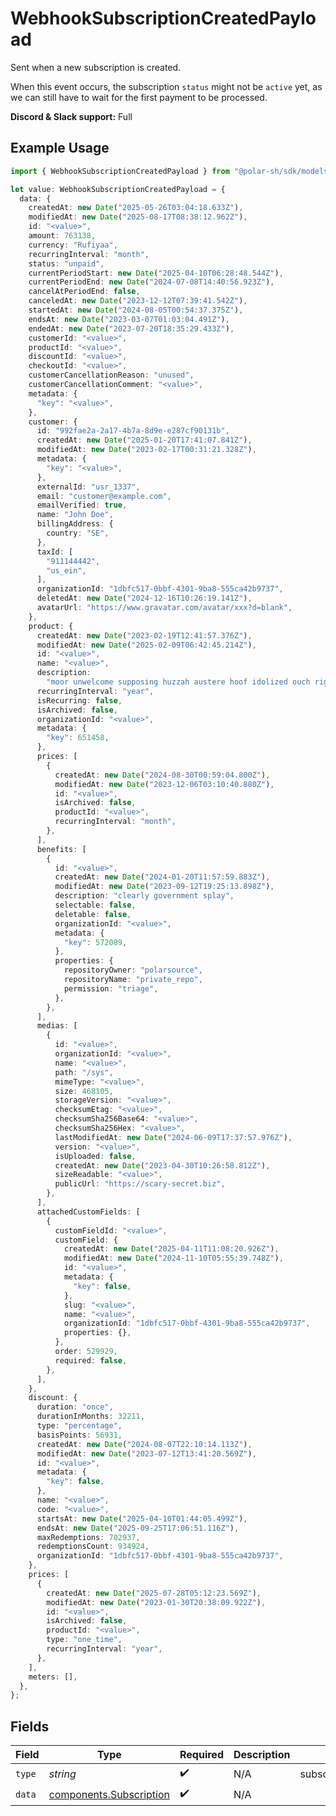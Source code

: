 # WebhookSubscriptionCreatedPayload

Sent when a new subscription is created.

When this event occurs, the subscription `status` might not be `active` yet, as we can still have to wait for the first payment to be processed.

**Discord & Slack support:** Full

## Example Usage

```typescript
import { WebhookSubscriptionCreatedPayload } from "@polar-sh/sdk/models/components/webhooksubscriptioncreatedpayload.js";

let value: WebhookSubscriptionCreatedPayload = {
  data: {
    createdAt: new Date("2025-05-26T03:04:18.633Z"),
    modifiedAt: new Date("2025-08-17T08:38:12.962Z"),
    id: "<value>",
    amount: 763138,
    currency: "Rufiyaa",
    recurringInterval: "month",
    status: "unpaid",
    currentPeriodStart: new Date("2025-04-10T06:28:48.544Z"),
    currentPeriodEnd: new Date("2024-07-08T14:40:56.923Z"),
    cancelAtPeriodEnd: false,
    canceledAt: new Date("2023-12-12T07:39:41.542Z"),
    startedAt: new Date("2024-08-05T00:54:37.375Z"),
    endsAt: new Date("2023-03-07T01:03:04.491Z"),
    endedAt: new Date("2023-07-20T18:35:29.433Z"),
    customerId: "<value>",
    productId: "<value>",
    discountId: "<value>",
    checkoutId: "<value>",
    customerCancellationReason: "unused",
    customerCancellationComment: "<value>",
    metadata: {
      "key": "<value>",
    },
    customer: {
      id: "992fae2a-2a17-4b7a-8d9e-e287cf90131b",
      createdAt: new Date("2025-01-20T17:41:07.841Z"),
      modifiedAt: new Date("2023-02-17T00:31:21.328Z"),
      metadata: {
        "key": "<value>",
      },
      externalId: "usr_1337",
      email: "customer@example.com",
      emailVerified: true,
      name: "John Doe",
      billingAddress: {
        country: "SE",
      },
      taxId: [
        "911144442",
        "us_ein",
      ],
      organizationId: "1dbfc517-0bbf-4301-9ba8-555ca42b9737",
      deletedAt: new Date("2024-12-16T10:26:19.141Z"),
      avatarUrl: "https://www.gravatar.com/avatar/xxx?d=blank",
    },
    product: {
      createdAt: new Date("2023-02-19T12:41:57.376Z"),
      modifiedAt: new Date("2025-02-09T06:42:45.214Z"),
      id: "<value>",
      name: "<value>",
      description:
        "moor unwelcome supposing huzzah austere hoof idolized ouch righteously",
      recurringInterval: "year",
      isRecurring: false,
      isArchived: false,
      organizationId: "<value>",
      metadata: {
        "key": 651458,
      },
      prices: [
        {
          createdAt: new Date("2024-08-30T00:59:04.800Z"),
          modifiedAt: new Date("2023-12-06T03:10:40.880Z"),
          id: "<value>",
          isArchived: false,
          productId: "<value>",
          recurringInterval: "month",
        },
      ],
      benefits: [
        {
          id: "<value>",
          createdAt: new Date("2024-01-20T11:57:59.883Z"),
          modifiedAt: new Date("2023-09-12T19:25:13.898Z"),
          description: "clearly government splay",
          selectable: false,
          deletable: false,
          organizationId: "<value>",
          metadata: {
            "key": 572089,
          },
          properties: {
            repositoryOwner: "polarsource",
            repositoryName: "private_repo",
            permission: "triage",
          },
        },
      ],
      medias: [
        {
          id: "<value>",
          organizationId: "<value>",
          name: "<value>",
          path: "/sys",
          mimeType: "<value>",
          size: 468105,
          storageVersion: "<value>",
          checksumEtag: "<value>",
          checksumSha256Base64: "<value>",
          checksumSha256Hex: "<value>",
          lastModifiedAt: new Date("2024-06-09T17:37:57.976Z"),
          version: "<value>",
          isUploaded: false,
          createdAt: new Date("2023-04-30T10:26:58.812Z"),
          sizeReadable: "<value>",
          publicUrl: "https://scary-secret.biz",
        },
      ],
      attachedCustomFields: [
        {
          customFieldId: "<value>",
          customField: {
            createdAt: new Date("2025-04-11T11:08:20.926Z"),
            modifiedAt: new Date("2024-11-10T05:55:39.748Z"),
            id: "<value>",
            metadata: {
              "key": false,
            },
            slug: "<value>",
            name: "<value>",
            organizationId: "1dbfc517-0bbf-4301-9ba8-555ca42b9737",
            properties: {},
          },
          order: 529929,
          required: false,
        },
      ],
    },
    discount: {
      duration: "once",
      durationInMonths: 32211,
      type: "percentage",
      basisPoints: 56931,
      createdAt: new Date("2024-08-07T22:10:14.113Z"),
      modifiedAt: new Date("2023-07-12T13:41:20.569Z"),
      id: "<value>",
      metadata: {
        "key": false,
      },
      name: "<value>",
      code: "<value>",
      startsAt: new Date("2025-04-10T01:44:05.499Z"),
      endsAt: new Date("2025-09-25T17:06:51.116Z"),
      maxRedemptions: 702937,
      redemptionsCount: 934924,
      organizationId: "1dbfc517-0bbf-4301-9ba8-555ca42b9737",
    },
    prices: [
      {
        createdAt: new Date("2025-07-28T05:12:23.569Z"),
        modifiedAt: new Date("2023-01-30T20:38:09.922Z"),
        id: "<value>",
        isArchived: false,
        productId: "<value>",
        type: "one_time",
        recurringInterval: "year",
      },
    ],
    meters: [],
  },
};
```

## Fields

| Field                                                              | Type                                                               | Required                                                           | Description                                                        | Example                                                            |
| ------------------------------------------------------------------ | ------------------------------------------------------------------ | ------------------------------------------------------------------ | ------------------------------------------------------------------ | ------------------------------------------------------------------ |
| `type`                                                             | *string*                                                           | :heavy_check_mark:                                                 | N/A                                                                | subscription.created                                               |
| `data`                                                             | [components.Subscription](../../models/components/subscription.md) | :heavy_check_mark:                                                 | N/A                                                                |                                                                    |